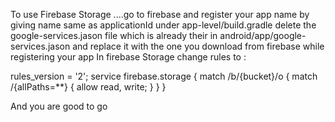 To use Firebase Storage ....go to firebase and register your app name by giving name same as applicationId under app-level/build.gradle delete the google-services.jason file which is already their in android/app/google-services.jason and replace it with the one you download from firebase while registering your app In firebase Storage change rules to :

rules_version = '2'; service firebase.storage { match /b/{bucket}/o { match /{allPaths=**} { allow read, write; } } }

And you are good to go